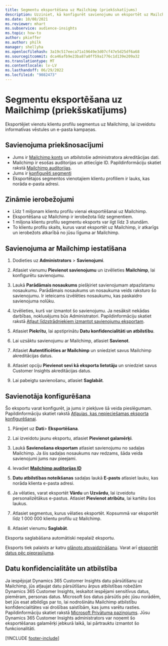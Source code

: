 ```yaml
---
title: Segmentu eksportēšana uz Mailchimp (priekšskatījums)
description: Uzziniet, kā konfigurēt savienojumu un eksportēt uz Mailchimp.
ms.date: 10/08/2021
ms.reviewer: mhart
ms.subservice: audience-insights
ms.topic: how-to
author: pkieffer
ms.author: philk
manager: shellyha
ms.openlocfilehash: 3a19c517eeca71a19649e3d07cf47e5d25df6a68
ms.sourcegitcommit: dca46afb9e23ba87a0ff59a1776c1d139e209a32
ms.translationtype: MT
ms.contentlocale: lv-LV
ms.lasthandoff: 06/29/2022
ms.locfileid: "9082473"
---
```

# <a name="export-segments-to-mailchimp-preview"></a>Segmentu eksportēšana uz Mailchimp (priekšskatījums)

Eksportējiet vienotu klientu profilu segmentus uz Mailchimp, lai izveidotu informatīvas vēstules un e-pasta kampaņas.

## <a name="prerequisites-for-connection"></a>Savienojuma priekšnosacījumi

-   Jums ir [Mailchimp konts](https://mailchimp.com/) un atbilstošie administratora akreditācijas dati.
-   Mailchimp ir esošas auditorijas un attiecīgie ID. Papildinformāciju skatiet rakstā [Mailchimp auditorijas](https://mailchimp.com/help/create-audience/).
-   Jums ir [konfigurēti segmenti](segments.md)
-   Eksportētajos segmentos vienotajiem klientu profiliem ir lauks, kas norāda e-pasta adresi.

## <a name="known-limitations"></a>Zināmie ierobežojumi

- Līdz 1 miljonam klientu profilu vienai eksportēšanai uz Mailchimp.
- Eksportēšana uz Mailchimp ir ierobežota līdz segmentiem.
- 1 miljona klientu profilu segmentu eksports var ilgt līdz 3 stundām. 
- To klientu profilu skaits, kurus varat eksportēt uz Mailchimp, ir atkarīgs un ierobežots atkarībā no jūsu līguma ar Mailchimp.

## <a name="set-up-connection-to-mailchimp"></a>Savienojuma ar Mailchimp iestatīšana

1. Dodieties uz **Administrators** > **Savienojumi**.

1. Atlasiet vienumu **Pievienot savienojumu** un izvēlieties **Mailchimp**, lai konfigurētu savienojumu.

1. Laukā **Parādāmais nosaukums** piešķiriet savienojumam atpazīstamu nosaukumu. Parādāmais nosaukums un nosaukuma veids raksturo šo savienojumu. Ir ieteicams izvēlēties nosaukumu, kas paskaidro savienojuma nolūku.

1. Izvēlieties, kurš var izmantot šo savienojumu. Ja nesāksit nekādas darbības, noklusējums būs Administratori. Papildinformāciju skatiet rakstā [Atļaut līdzstrādniekiem izmantot savienojumu eksportam](connections.md#allow-contributors-to-use-a-connection-for-exports).

1. Atlasiet **Piekrītu**, lai apstiprinātu **Datu konfidencialitāti un atbilstību**.

1. Lai uzsāktu savienojumu ar Mailchimp, atlasiet **Savienot**.

1. Atlasiet **Autentificēties ar Mailchimp** un sniedziet savus Mailchimp akreditācijas datus.

1. Atlasiet opciju **Pievienot sevi kā eksporta lietotāju** un sniedziet savus Customer Insights akreditācijas datus.

1. Lai pabeigtu savienošanu, atlasiet **Saglabāt**. 

## <a name="configure-the-connector"></a>Savienotāja konfigurēšana

Šo eksportu varat konfigurēt, ja jums ir piekļuve šā veida pieslēgumam. Papildinformāciju skatiet rakstā [Atļaujas, kas nepieciešamas eksporta konfigurēšanai](export-destinations.md#set-up-a-new-export).

1. Pārejiet uz **Dati**> **Eksportēšana**.

1. Lai izveidotu jaunu eksportu, atlasiet **Pievienot galamērķi**.

1. Laukā **Savienošana eksportam** atlasiet savienojumu no sadaļas Mailchimp. Ja šis sadaļas nosaukums nav redzams, šāda veida savienojumi jums nav pieejami.

1. Ievadiet **[Mailchimp auditorijas ID](https://mailchimp.com/help/find-audience-id/)**

1. **Datu atbilstības noteikšanas** sadaļas laukā **E-pasts** atlasiet lauku, kas norāda klienta e-pasta adresi. 

1. Ja vēlaties, varat eksportēt **Vārdu** un **Uzvārdu**, lai izveidotu personalizētākus e-pastus. Atlasiet **Pievienot atribūtu**, lai kartētu šos laukus.

1. Atlasiet segmentus, kurus vēlaties eksportēt. Kopsummā var eksportēt līdz 1 000 000 klientu profilu uz Mailchimp.

1. Atlasiet vienumu **Saglabāt**.

Eksporta saglabāšana automātiski nepalaiž eksportu.

Eksports tiek palaists ar katru [plānoto atsvaidzināšanu](system.md#schedule-tab). Varat arī [eksportēt datus pēc pieprasījuma](export-destinations.md#run-exports-on-demand). 

## <a name="data-privacy-and-compliance"></a>Datu konfidencialitāte un atbilstība

Ja iespējojat Dynamics 365 Customer Insights datu pārsūtīšanu uz Mailchimp, jūs atļaujat datu pārsūtīšanu ārpus atbilstības robežām Dynamics 365 Customer Insights, ieskaitot iespējami sensitīvus datus, piemēram, personas datus. Microsoft šos datus pārsūtīs pēc jūsu norādēm, bet jūs esat atbildīgs par to, lai nodrošinātu Mailchimp atbilstību konfidencialitātes vai drošības saistībām, kas jums varētu rasties. Papildinformāciju skatiet rakstā [Microsoft Privātuma paziņojums](https://go.microsoft.com/fwlink/?linkid=396732).
Jūsu Dynamics 365 Customer Insights administrators var noņemt šo eksportēšanas galamērķi jebkurā laikā, lai pārtrauktu izmantot šo funkcionalitāti.

[!INCLUDE [footer-include](includes/footer-banner.md)]
